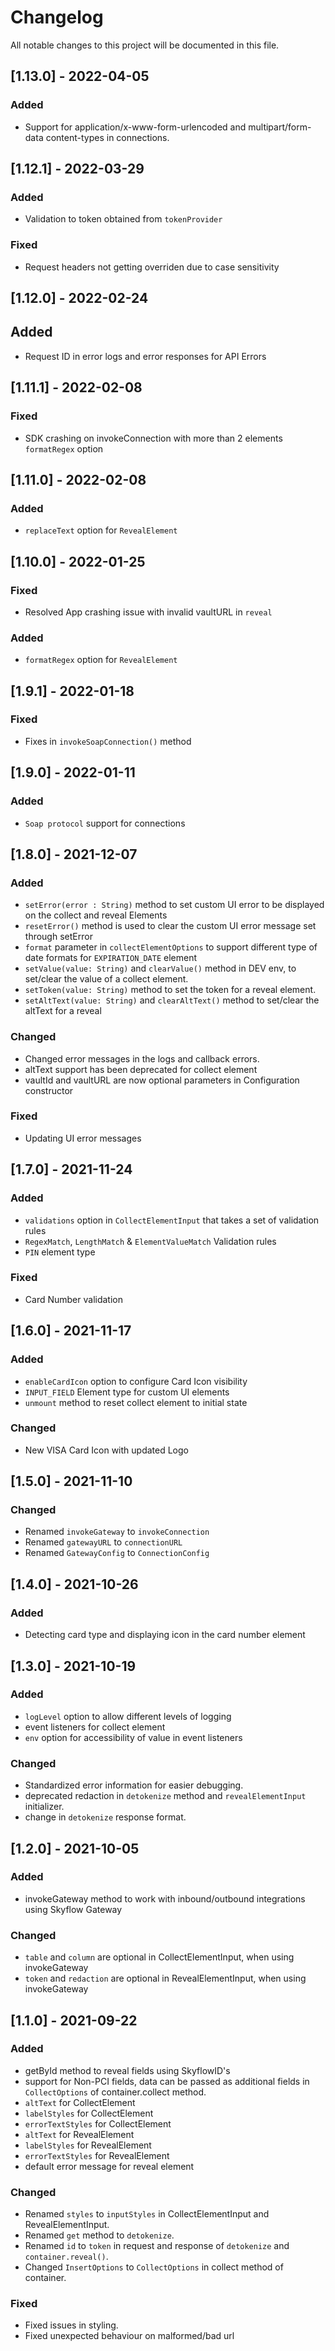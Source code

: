 
# Changelog

All notable changes to this project will be documented in this file.

## [1.13.0] - 2022-04-05

### Added
- Support for application/x-www-form-urlencoded and multipart/form-data content-types in connections.


## [1.12.1] - 2022-03-29

### Added
- Validation to token obtained from `tokenProvider`

### Fixed
- Request headers not getting overriden due to case sensitivity

## [1.12.0] - 2022-02-24

## Added
- Request ID in error logs and error responses for API Errors

## [1.11.1] - 2022-02-08

### Fixed
- SDK crashing on invokeConnection with more than 2 elements `formatRegex` option

## [1.11.0] - 2022-02-08

### Added
- `replaceText` option for `RevealElement`

## [1.10.0] - 2022-01-25

### Fixed
- Resolved App crashing issue with invalid vaultURL in `reveal`

### Added
- `formatRegex` option for `RevealElement`

## [1.9.1] - 2022-01-18

### Fixed
- Fixes in `invokeSoapConnection()` method

## [1.9.0] - 2022-01-11

### Added
- `Soap protocol` support for connections

## [1.8.0] - 2021-12-07

### Added
- `setError(error : String)` method to set custom UI error to be displayed on the collect and reveal Elements
- `resetError()` method is used to clear the custom UI error message set through setError 
- `format` parameter in `collectElementOptions` to support different type of date formats for `EXPIRATION_DATE` element
- `setValue(value: String)` and `clearValue()` method in DEV env, to set/clear the value of a collect element.
- `setToken(value: String)` method to set the token for a reveal element.
- `setAltText(value: String)` and `clearAltText()` method to set/clear the altText for a reveal 

### Changed
- Changed error messages in the logs and callback errors.
- altText support has been deprecated for collect element
- vaultId and vaultURL are now optional parameters in Configuration constructor

### Fixed
- Updating UI error messages

## [1.7.0] - 2021-11-24

### Added
- `validations` option in `CollectElementInput` that takes a set of validation rules
- `RegexMatch`, `LengthMatch` & `ElementValueMatch` Validation rules
- `PIN` element type

### Fixed
- Card Number validation

## [1.6.0] - 2021-11-17


### Added
- `enableCardIcon` option to configure Card Icon visibility
- `INPUT_FIELD` Element type for custom UI elements
- `unmount` method to reset collect element to initial state

### Changed
- New VISA Card Icon with updated Logo

## [1.5.0] - 2021-11-10

### Changed

- Renamed `invokeGateway` to `invokeConnection`
- Renamed `gatewayURL` to `connectionURL`
- Renamed `GatewayConfig` to `ConnectionConfig`

## [1.4.0] - 2021-10-26

### Added

- Detecting card type and displaying icon in the card number element

## [1.3.0] - 2021-10-19

### Added

- `logLevel` option to allow different levels of logging
- event listeners for collect element
- `env` option for accessibility of value in event listeners

### Changed
- Standardized error information for easier debugging.
- deprecated redaction in `detokenize` method and `revealElementInput` initializer.
- change in `detokenize` response format.

## [1.2.0] - 2021-10-05

### Added

- invokeGateway method to work with inbound/outbound integrations using Skyflow Gateway

### Changed
- `table` and `column` are optional in CollectElementInput, when using invokeGateway
- `token` and `redaction` are optional in RevealElementInput, when using invokeGateway

## [1.1.0] - 2021-09-22

### Added

- getById method to reveal fields using SkyflowID's
- support for Non-PCI fields, data can be passed as additional fields in `CollectOptions` of container.collect method.
- `altText` for CollectElement
- `labelStyles` for CollectElement
- `errorTextStyles` for CollectElement
- `altText` for RevealElement
- `labelStyles` for RevealElement
- `errorTextStyles` for RevealElement
- default error message for reveal element

### Changed

- Renamed `styles` to `inputStyles` in CollectElementInput and RevealElementInput.
- Renamed `get` method to `detokenize`.
- Renamed `id` to `token` in request and response of `detokenize` and `container.reveal()`.
- Changed `InsertOptions` to `CollectOptions` in collect method of container.

### Fixed

- Fixed issues in styling.
- Fixed unexpected behaviour on malformed/bad url

